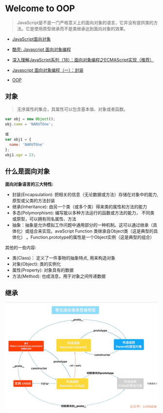 # Welcome to OOP

> JavaScript是不是一门严格意义上的面向对象的语言，它并没有提供类的方法。它是使用原型继承而不是类继承达到面向对象的效果。

- [JavaScript面向对象](https://developer.mozilla.org/zh-CN/docs/Web/JavaScript/Introduction_to_Object-Oriented_JavaScript)
- [酷壳: Javascript 面向对象编程](http://coolshell.cn/articles/6441.html)
- [深入理解JavaScript系列（18）：面向对象编程之ECMAScript实现（推荐）](http://www.cnblogs.com/TomXu/archive/2012/02/06/2330609.html)
- [Javascript 面向对象编程（一）：封装](http://www.ruanyifeng.com/blog/2010/05/object-oriented_javascript_encapsulation.html)

- [OOP](http://www.alloyteam.com/2015/06/javascript-shu-ju-jie-gou-he-suan-fa-jian-shu-qian-yan/)

## 对象

> 无序属性的集合，其属性可以包含基本值、对象或者函数。

```js
var obj = new Object();
obj.name = 'NARUTOne';

或
var obj1 = {
  name: 'NARUTOne'
};
obj1.age = 23;
```

## 什么是面向对象

**面向对象语言的三大特性:**

- 封装(Encapsulation): 把相关的信息（无论数据或方法）存储在对象中的能力, 原型或父类的方法封装
- 继承(Inheritance): 由另一个类（或多个类）得来类的属性和方法的能力
- 多态(Polymorphism): 编写能以多种方法运行的函数或方法的能力， 不同类或原型，可以拥有同名属性、方法
- 抽象：抽象是允许模拟工作问题中通用部分的一种机制。这可以通过继承（具体化）或组合来实现。avaScript Function 类继承自Object类（这是典型的具体化） 。Function.prototype的属性是一个Object实例（这是典型的组合）

其他的一些内容:

- 类(Class)： 定义了一件事物的抽象特点, 用来构造对象
- 对象(Object): 类的实例化
- 属性(Property): 对象具有的数据
- 方法(Method): 也成消息，用于对象之间传递数据

## 继承

![寄生组合继承](./extend_comps.png)
